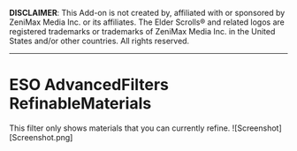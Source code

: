 **DISCLAIMER**: This Add-on is not created by, affiliated with or sponsored by ZeniMax Media Inc. or its affiliates. The Elder Scrolls® and related logos are registered trademarks or trademarks of ZeniMax Media Inc. in the United States and/or other countries. All rights reserved.

---

# ESO AdvancedFilters RefinableMaterials
This filter only shows materials that you can currently refine.
![Screenshot][Screenshot.png]
